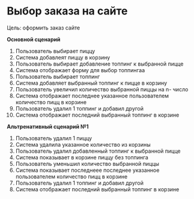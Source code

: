 <!DOCTYPE html><html><head><meta charset="utf-8"><title>DВыбор заказа на сайте.md</title><style></style></head><body id="preview">
<h1 class="code-line" data-line-start=0 data-line-end=1><a id="____0"></a>Выбор заказа на сайте</h1>
<p class="has-line-data" data-line-start="2" data-line-end="3">Цель: оформить заказ сайте</p>
<p class="has-line-data" data-line-start="4" data-line-end="5"><strong>Основной сценарий</strong></p>
<ol>
<li class="has-line-data" data-line-start="6" data-line-end="7">Пользователь выбирает пиццу</li>
<li class="has-line-data" data-line-start="7" data-line-end="8">Система добавлеят пиццу в корзину</li>
<li class="has-line-data" data-line-start="8" data-line-end="9">Пользователь выбирает добавление топпинг к выбранной пицце</li>
<li class="has-line-data" data-line-start="9" data-line-end="10">Система отображает форму для выбор топпингаа</li>
<li class="has-line-data" data-line-start="10" data-line-end="11">Пользователь выбирает топпинг</li>
<li class="has-line-data" data-line-start="11" data-line-end="12">Система добавляет выбранный топпинг к пицце в корзину</li>
<li class="has-line-data" data-line-start="12" data-line-end="13">Пользователь увеличил количество выбранной пиццы на n- число</li>
<li class="has-line-data" data-line-start="13" data-line-end="14">Система отображает последнее указанное пользователем количество пицц в корзине</li>
<li class="has-line-data" data-line-start="14" data-line-end="15">Пользователь удалил 1 топпинг и добавил другой</li>
<li class="has-line-data" data-line-start="15" data-line-end="17">Система отображает последний выбранный топпинг в корзине</li>
</ol>
<p class="has-line-data" data-line-start="17" data-line-end="18"><strong>Альтренативный сценарий №1</strong></p>
<ol>
<li class="has-line-data" data-line-start="19" data-line-end="20">Пользователь удалил 1 пиццу</li>
<li class="has-line-data" data-line-start="20" data-line-end="21">Система удалила указанное количество из корзины</li>
<li class="has-line-data" data-line-start="21" data-line-end="22">Пользователь удалил добавленный топпинг к выбранной пицце</li>
<li class="has-line-data" data-line-start="22" data-line-end="23">Система показывает в корзине пиццу без топпинга</li>
<li class="has-line-data" data-line-start="23" data-line-end="24">Пользователь уменьшил количество выбранной пиццы</li>
<li class="has-line-data" data-line-start="24" data-line-end="25">Система показывает последнеее последнее указанное пользователем количество пицц в корзине</li>
<li class="has-line-data" data-line-start="25" data-line-end="26">Пользователь удалил 1 топпинг и добавил другой</li>
<li class="has-line-data" data-line-start="26" data-line-end="27">Система отображает последний выбранный топпинг в корзине</li>
</ol>
</body></html>
